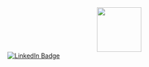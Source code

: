 <div id="header" align="center">
  <img src="https://media.giphy.com/media/3oFyDpRagf96Uz9rzO/giphy.gif" width="100"/>
</div>


<div id="badges">
  <a href="https://linkedin.com/in/rijulr">
    <img src="https://img.shields.io/badge/LinkedIn-blue?style=for-the-badge&logo=linkedin&logoColor=white" alt="LinkedIn Badge"/>
  </a>
</div>
